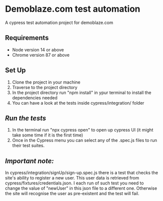 # **Demoblaze.com test automation**
A cypress test automation project for demoblaze.com

## **Requirements**
- Node version 14 or above
- Chrome version 87 or above

## **Set Up**
1. Clone the project in your machine
2. Traverse to the project directory 
3. In the project directory run "npm install" in ypur terminal to install the dependencies needed
4. You can have a look at the tests inside cypress/integration/ folder

## *Run the tests*
1. In the terminal run "npx cypress open" to open up cypress UI (it might take some time if it is the first time)
2. Once in the Cypress menu you can select any of the .spec.js files to run their test suites.

## *Important note:*
In cypress/integration/signUp/sign-up.spec.js there is a test that checks the site's ability to register a new user. This user data is retrieved from cypress/fixtures/credentials.json. I each run of such test you need to change the value of "newUser" in this json file to a different one. Otherwise the site will recognise the user as pre-existent and the test will fail. 
